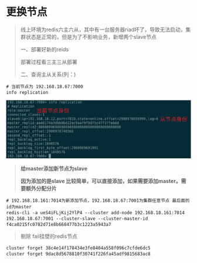 # 更换节点

> 线上环境为redis六主六从，其中有一台服务器riad坏了，导致无法启动，集群状态是正常的，但是为了不影响业务，新增两个slave节点
>
> 一、部署好新的reids
>
> 部署过程看三主三从部署
>
> 二、查询主从关系(列：)

```
# 当前节点为 192.168.18.67:7000
info replication
```

![](<../../.gitbook/assets/image (13).png>)

> **给master添加新节点为slave**
>
> **因为添加的是slave 比较简单，可以直接添加，如果需要添加master。需要额外分配分片**

```
# 192.168.18.161:7014为新添加节点，192.168.18.67:7001为集群任意节点 最后面的id为master
redis-cli -a ueS4iFLjKij2YlP4 --cluster add-node 192.168.18.161:7014 192.168.18.67:7001 --cluster-slave --cluster-master-id f4ca0215fc0782d71e8b668477b3c1223a5943a7
```

> 剔除 fail挂壁的redis节点

```
cluster forget 38c4e14f178434e3fe8404a558f096c7cfde6dc5
cluster forget 9dac8d5678810f30741f226fa45adf9815683ac8
```

